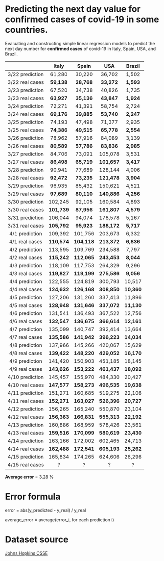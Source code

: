 # Predicting the next day value for confirmed cases of covid-19 in some countries.

Evaluating and constructing simple linear regression models to predict the next day number for **confirmed cases** of covid-19 in Italy, Spain, USA, and Brazil.

|                  | Italy | Spain |  USA  | Brazil |
|:----------------:|:-----:|:-----:|:-----:|:------:|
| 3/22 prediction  | 61,280 | 30,220 | 36,702 |  1,502  |
|  3/22 real cases | **59,138** | **28,768** | **33,272** |  **1,593**  |
| 3/23 prediction  | 67,520 | 34,738 | 40,826 |  1,735  |
|  3/23 real cases | **63,927** | **35,136** | **43,847** |  **1,924**  |
| 3/24 prediction  | 72,271 | 41,391 | 58,754 |  2,724  |
|  3/24 real cases | **69,176** | **39,885** | **53,740** |  **2,247**  |
| 3/25 prediction  | 74,193 | 47,498 | 71,377 |  2,935  |
|  3/25 real cases | **74,386** | **49,515** | **65,778** |  **2,554**  |
| 3/26 prediction  | 78,962 | 57,916 | 84,089 |  3,139  |
|  3/26 real cases | **80,589** | **57,786** | **83,836** |  **2,985**  |
| 3/27 prediction  | 84,706 | 73,091 | 105,078 |  3,531  |
|  3/27 real cases | **86,498** | **65,719** | **101,657** |  **3,417**  |
| 3/28 prediction  | 90,941 | 77,689 | 128,144 |  4,006  |
|  3/28 real cases | **92,472** | **73,235** | **121,478** |  **3,904**  |
| 3/29 prediction  | 96,935 | 85,432 | 150,621 |  4,521  |
|  3/29 real cases | **97,689** | **80,110** | **140,886** |  **4,256**  |
| 3/30 prediction  | 102,245 | 92,105 | 160,584 |  4,893  |
|  3/30 real cases | **101,739** | **87,956** | **161,807** |  **4,579**  |
| 3/31 prediction  | 106,044 | 94,074 | 178,578 |  5,167  |
|  3/31 real cases | **105,792** | **95,923** | **188,172** |  **5,717**  |
| 4/1 prediction  | 109,392 | 101,756 | 203,673 |  6,332  |
|  4/1 real cases | **110,574** | **104,118** | **213,372** |  **6,836**  |
| 4/2 prediction  | 113,595 | 109,769 | 234,588 |  7,797  |
|  4/2 real cases | **115,242** | **112,065** | **243,453** |  **8,044**  |
| 4/3 prediction  | 118,109 | 117,753 | 264,329 |  9,296  |
|  4/3 real cases | **119,827** | **119,199** | **275,586** |  **9,056**  |
| 4/4 prediction  | 122,555 | 124,819 | 300,793 |  10,517  |
|  4/4 real cases | **124,632** | **126,168** | **308,850** |  **10,360**  |
| 4/5 prediction  | 127,206 | 131,260 | 337,413 |  11,896  |
|  4/5 real cases | **128,948** | **131,646** | **337,072** |  **11,130**  |
| 4/6 prediction  | 131,541 | 136,493 | 367,522 |  12,756  |
|  4/6 real cases | **132,547** | **136,675** | **366,614** |  **12,161**  |
| 4/7 prediction  | 135,099 | 140,747 | 392,414 |  13,664  |
|  4/7 real cases | **135,586** | **141,942** | **396,223** |  **14,034**  |
| 4/8 prediction  | 137,966 | 145,266 | 420,067 |  15,629  |
|  4/8 real cases | **139,422** | **148,220** | **429,052** |  **16,170**  |
| 4/9 prediction  | 141,420 | 150,903 | 451,185 |  18,145  |
|  4/9 real cases | **143,626** | **153,222** | **461,437** |  **18,092**  |
| 4/10 prediction  | 145,457 | 155,970 | 484,330 |  20,427  |
|  4/10 real cases | **147,577** | **158,273** | **496,535** |  **19,638**  |
| 4/11 prediction  | 151,271 | 160,685 | 519,275 |  22,106  |
|  4/11 real cases | **152,271** | **163,027** | **526,396** |  **20,727**  |
| 4/12 prediction  | 156,265 | 165,240 | 550,870 |  23,104  |
|  4/12 real cases | **156,363** | **166,831** | **555,313** |  **22,192**  |
| 4/13 prediction  | 160,886 | 168,959 | 578,426 |  23,561  |
|  4/13 real cases | **159,516** | **170,099** | **580,619** |  **23,430**  |
| 4/14 prediction  | 163,166 | 172,002 | 602,465 |  24,713  |
|  4/14 real cases | **162,488** | **172,541** | **605,193** |  **25,262**  |
| 4/15 prediction  | 165,834 | 174,265 | 624,606 |  26,296  |
|  4/15 real cases | ? | ? | ? |  ?  |

**Average error** = 3.28 %

# Error formula

error = abs(y_predicted - y_real) / y_real

average_error = average(error_i, for each prediction i)

# Dataset source 
[Johns Hopkins CSSE](https://github.com/CSSEGISandData/COVID-19)
